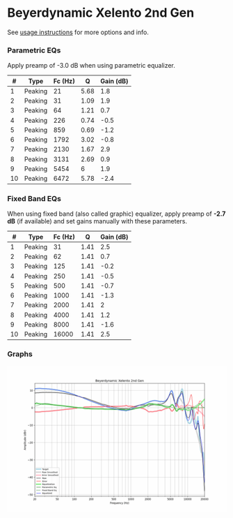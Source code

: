 # Beyerdynamic Xelento 2nd Gen
See [usage instructions](https://github.com/jaakkopasanen/AutoEq#usage) for more options and info.

### Parametric EQs
Apply preamp of -3.0 dB when using parametric equalizer.

|   # | Type    |   Fc (Hz) |    Q |   Gain (dB) |
|-----|---------|-----------|------|-------------|
|   1 | Peaking |        21 | 5.68 |         1.8 |
|   2 | Peaking |        31 | 1.09 |         1.9 |
|   3 | Peaking |        64 | 1.21 |         0.7 |
|   4 | Peaking |       226 | 0.74 |        -0.5 |
|   5 | Peaking |       859 | 0.69 |        -1.2 |
|   6 | Peaking |      1792 | 3.02 |        -0.8 |
|   7 | Peaking |      2130 | 1.67 |         2.9 |
|   8 | Peaking |      3131 | 2.69 |         0.9 |
|   9 | Peaking |      5454 | 6    |         1.9 |
|  10 | Peaking |      6472 | 5.78 |        -2.4 |

### Fixed Band EQs
When using fixed band (also called graphic) equalizer, apply preamp of **-2.7 dB** (if available) and set gains manually with these parameters.

|   # | Type    |   Fc (Hz) |    Q |   Gain (dB) |
|-----|---------|-----------|------|-------------|
|   1 | Peaking |        31 | 1.41 |         2.5 |
|   2 | Peaking |        62 | 1.41 |         0.7 |
|   3 | Peaking |       125 | 1.41 |        -0.2 |
|   4 | Peaking |       250 | 1.41 |        -0.5 |
|   5 | Peaking |       500 | 1.41 |        -0.7 |
|   6 | Peaking |      1000 | 1.41 |        -1.3 |
|   7 | Peaking |      2000 | 1.41 |         2   |
|   8 | Peaking |      4000 | 1.41 |         1.2 |
|   9 | Peaking |      8000 | 1.41 |        -1.6 |
|  10 | Peaking |     16000 | 1.41 |         2.5 |

### Graphs
![](./Beyerdynamic%20Xelento%202nd%20Gen.png)
